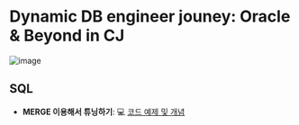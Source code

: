 # Dynamic DB engineer jouney: Oracle & Beyond in CJ 

![image](https://github.com/park-harry/psh_oracle/assets/83077836/2698caa4-5e04-458e-8ee2-f719a2875f23)


## SQL 

- **MERGE 이용해서 튜닝하기**: 💻 [코드 예제 및 개념](https://www.notion.so/82-MERGE-a668c8e85a82401f8370312a6b884b8f)

